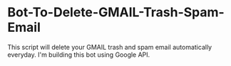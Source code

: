 # Bot-To-Delete-GMAIL-Trash-Spam-Email
This script will delete your GMAIL trash and spam email automatically everyday. I'm building this bot using Google API. 
